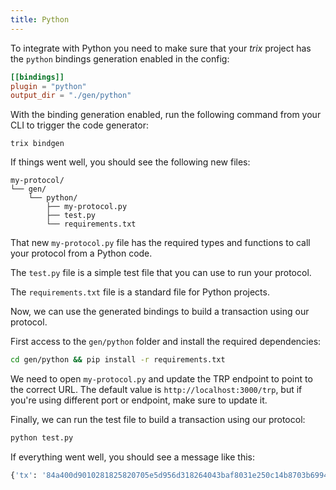 ```yaml
---
title: Python
---
```


To integrate with Python you need to make sure that your _trix_ project has the `python` bindings generation enabled in the config:

```toml
[[bindings]]
plugin = "python"
output_dir = "./gen/python"
```

With the binding generation enabled, run the following command from your CLI to trigger the code generator:

```
trix bindgen
```

If things went well, you should see the following new files:

```
my-protocol/
└── gen/
    └── python/
        ├── my-protocol.py
        ├── test.py
        └── requirements.txt
```

That new `my-protocol.py` file has the required types and functions to call your protocol from a Python code.

The `test.py` file is a simple test file that you can use to run your protocol.

The `requirements.txt` file is a standard file for Python projects.

Now, we can use the generated bindings to build a transaction using our protocol.

First access to the `gen/python` folder and install the required dependencies:
```bash
cd gen/python && pip install -r requirements.txt 
```

We need to open `my-protocol.py` and update the TRP endpoint to point to the correct URL. The default value is `http://localhost:3000/trp`, but if you're using different port or endpoint, make sure to update it.

Finally, we can run the test file to build a transaction using our protocol:
```bash
python test.py
```
If everything went well, you should see a message like this:

```bash
{'tx': '84a400d9010281825820705e5d956d318264043baf8031e250c14b8703b69947ab2d3212d67210c4b240010182a200581d60464d4cb029fc90cf720600b2f271a2d433517ad32a67eac5eb9bba5c011a05f5e100a200581d605189743c77fc84cc571235062e4f0de28370f6273ade37697d850b40011b0000000248151b86021a0005833d0f00a0f5f6'}
```